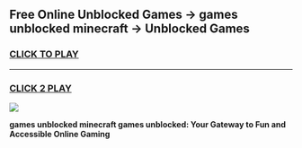 
## Free Online Unblocked Games → games unblocked minecraft → Unblocked Games
<h3>
<a href="https://premium.freeplayer.one?title=games_unblocked_minecraft&ref=21F">CLICK TO PLAY</a></h3>
<hr>

<h3>
<a href="https://premium.freeplayer.one?title=games_unblocked_minecraft&ref=21F">CLICK 2 PLAY</a>
  
</h3>

<a href="https://premium.freeplayer.one?title=games_unblocked_minecraft&ref=21F/"><img src="https://clearcache.store/games.png"></a>


**games unblocked minecraft games unblocked: Your Gateway to Fun and Accessible Online Gaming**
